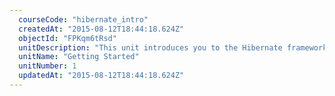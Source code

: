 ```yaml
---
  courseCode: "hibernate_intro"
  createdAt: "2015-08-12T18:44:18.624Z"
  objectId: "FPKqm6tRsd"
  unitDescription: "This unit introduces you to the Hibernate framework. You'll understand what ORM means and the role Hibernate plays as an ORM. You'll also create a simple working Java application that uses Hibernate to save an object to the database."
  unitName: "Getting Started"
  unitNumber: 1
  updatedAt: "2015-08-12T18:44:18.624Z"
---
```

